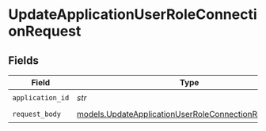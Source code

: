 # UpdateApplicationUserRoleConnectionRequest


## Fields

| Field                                                                                                                | Type                                                                                                                 | Required                                                                                                             | Description                                                                                                          |
| -------------------------------------------------------------------------------------------------------------------- | -------------------------------------------------------------------------------------------------------------------- | -------------------------------------------------------------------------------------------------------------------- | -------------------------------------------------------------------------------------------------------------------- |
| `application_id`                                                                                                     | *str*                                                                                                                | :heavy_check_mark:                                                                                                   | N/A                                                                                                                  |
| `request_body`                                                                                                       | [models.UpdateApplicationUserRoleConnectionRequestBody](../models/updateapplicationuserroleconnectionrequestbody.md) | :heavy_check_mark:                                                                                                   | N/A                                                                                                                  |